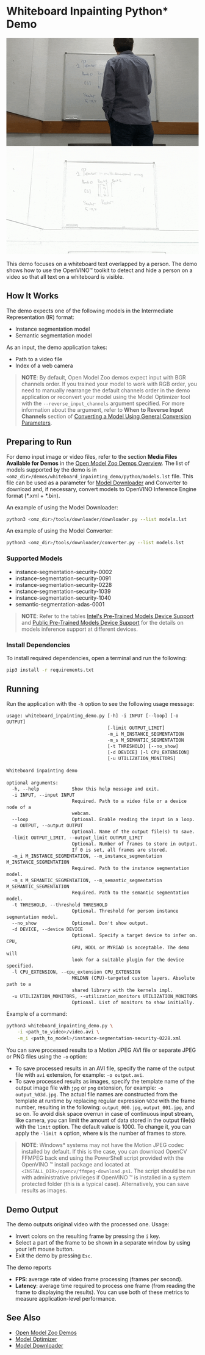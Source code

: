 # Whiteboard Inpainting Python\* Demo

![example](./whiteboard_inpainting.gif)

This demo focuses on a whiteboard text overlapped by a person. The demo shows
how to use the OpenVINO™ toolkit to detect and hide a person on a
video so that all text on a whiteboard is visible.

## How It Works

The demo expects one of the following models in the Intermediate Representation (IR) format:

* Instance segmentation model
* Semantic segmentation model

As an input, the demo application takes:

* Path to a video file
* Index of a web camera

> **NOTE**: By default, Open Model Zoo demos expect input with BGR channels order. If you trained your model to work with RGB order, you need to manually rearrange the default channels order in the demo application or reconvert your model using the Model Optimizer tool with the `--reverse_input_channels` argument specified. For more information about the argument, refer to **When to Reverse Input Channels** section of [Converting a Model Using General Conversion Parameters](https://docs.openvinotoolkit.org/latest/_docs_MO_DG_prepare_model_convert_model_Converting_Model_General.html).

## Preparing to Run

For demo input image or video files, refer to the section **Media Files Available for Demos** in the [Open Model Zoo Demos Overview](../../README.md).
The list of models supported by the demo is in `<omz_dir>/demos/whiteboard_inpainting_demo/python/models.lst` file.
This file can be used as a parameter for [Model Downloader](../../../tools/downloader/README.md) and Converter to download and, if necessary, convert models to OpenVINO Inference Engine format (\*.xml + \*.bin).

An example of using the Model Downloader:

```sh
python3 <omz_dir>/tools/downloader/downloader.py --list models.lst
```

An example of using the Model Converter:

```sh
python3 <omz_dir>/tools/downloader/converter.py --list models.lst
```

### Supported Models

* instance-segmentation-security-0002
* instance-segmentation-security-0091
* instance-segmentation-security-0228
* instance-segmentation-security-1039
* instance-segmentation-security-1040
* semantic-segmentation-adas-0001

> **NOTE**: Refer to the tables [Intel's Pre-Trained Models Device Support](../../../models/intel/device_support.md) and [Public Pre-Trained Models Device Support](../../../models/public/device_support.md) for the details on models inference support at different devices.

### Install Dependencies

To install required dependencies, open a terminal and run the following:

```bash
pip3 install -r requirements.txt
```

## Running

Run the application with the `-h` option to see the following usage message:

```
usage: whiteboard_inpainting_demo.py [-h] -i INPUT [--loop] [-o OUTPUT]
                                     [-limit OUTPUT_LIMIT]
                                     -m_i M_INSTANCE_SEGMENTATION
                                     -m_s M_SEMANTIC_SEGMENTATION
                                     [-t THRESHOLD] [--no_show]
                                     [-d DEVICE] [-l CPU_EXTENSION]
                                     [-u UTILIZATION_MONITORS]

Whiteboard inpainting demo

optional arguments:
  -h, --help            Show this help message and exit.
  -i INPUT, --input INPUT
                        Required. Path to a video file or a device node of a
                        webcam.
  --loop                Optional. Enable reading the input in a loop.
  -o OUTPUT, --output OUTPUT
                        Optional. Name of the output file(s) to save.
  -limit OUTPUT_LIMIT, --output_limit OUTPUT_LIMIT
                        Optional. Number of frames to store in output.
                        If 0 is set, all frames are stored.
  -m_i M_INSTANCE_SEGMENTATION, --m_instance_segmentation M_INSTANCE_SEGMENTATION
                        Required. Path to the instance segmentation model.
  -m_s M_SEMANTIC_SEGMENTATION, --m_semantic_segmentation M_SEMANTIC_SEGMENTATION
                        Required. Path to the semantic segmentation model.
  -t THRESHOLD, --threshold THRESHOLD
                        Optional. Threshold for person instance segmentation model.
  --no_show             Optional. Don't show output.
  -d DEVICE, --device DEVICE
                        Optional. Specify a target device to infer on. CPU,
                        GPU, HDDL or MYRIAD is acceptable. The demo will
                        look for a suitable plugin for the device specified.
  -l CPU_EXTENSION, --cpu_extension CPU_EXTENSION
                        MKLDNN (CPU)-targeted custom layers. Absolute path to a
                        shared library with the kernels impl.
  -u UTILIZATION_MONITORS, --utilization_monitors UTILIZATION_MONITORS
                        Optional. List of monitors to show initially.
```

Example of a command:

```sh
python3 whiteboard_inpainting_demo.py \
    -i <path_to_video>/video.avi \
    -m_i <path_to_model>/instance-segmentation-security-0228.xml
```

You can save processed results to a Motion JPEG AVI file or separate JPEG or PNG files using the `-o` option:

* To save processed results in an AVI file, specify the name of the output file with `avi` extension, for example: `-o output.avi`.
* To save processed results as images, specify the template name of the output image file with `jpg` or `png` extension, for example: `-o output_%03d.jpg`. The actual file names are constructed from the template at runtime by replacing regular expression `%03d` with the frame number, resulting in the following: `output_000.jpg`, `output_001.jpg`, and so on.
To avoid disk space overrun in case of continuous input stream, like camera, you can limit the amount of data stored in the output file(s) with the `limit` option. The default value is 1000. To change it, you can apply the `-limit N` option, where `N` is the number of frames to store.

>**NOTE**: Windows\* systems may not have the Motion JPEG codec installed by default. If this is the case, you can download OpenCV FFMPEG back end using the PowerShell script provided with the OpenVINO &trade; install package and located at `<INSTALL_DIR>/opencv/ffmpeg-download.ps1`. The script should be run with administrative privileges if OpenVINO &trade; is installed in a system protected folder (this is a typical case). Alternatively, you can save results as images.

## Demo Output

The demo outputs original video with the processed one. Usage:

* Invert colors on the resulting frame by pressing the `i` key.
* Select a part of the frame to be shown in a separate window by using your left mouse button.
* Exit the demo by pressing `Esc`.

The demo reports

* **FPS**: average rate of video frame processing (frames per second).
* **Latency**: average time required to process one frame (from reading the frame to displaying the results).
You can use both of these metrics to measure application-level performance.

## See Also

* [Open Model Zoo Demos](../../README.md)
* [Model Optimizer](https://docs.openvinotoolkit.org/latest/_docs_MO_DG_Deep_Learning_Model_Optimizer_DevGuide.html)
* [Model Downloader](../../../tools/downloader/README.md)
